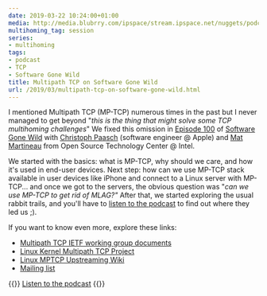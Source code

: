 ```yaml
---
date: 2019-03-22 10:24:00+01:00
media: http://media.blubrry.com/ipspace/stream.ipspace.net/nuggets/podcast/Show_100-Multipath_TCP.mp3
multihoming_tag: session
series:
- multihoming
tags:
- podcast
- TCP
- Software Gone Wild
title: Multipath TCP on Software Gone Wild
url: /2019/03/multipath-tcp-on-software-gone-wild.html
---
```

I mentioned Multipath TCP (MP-TCP) numerous times in the past but I never managed to get beyond "*this is the thing that might solve some TCP multihoming challenges*" We fixed this omission in [Episode 100](http://media.blubrry.com/ipspace/stream.ipspace.net/nuggets/podcast/Show_100-Multipath_TCP.mp3) of [Software Gone Wild](https://www.ipspace.net/Podcast/Software_Gone_Wild) with [Christoph Paasch](https://www.linkedin.com/in/christophpaasch/) (software engineer @ Apple) and [Mat Martineau](https://www.linkedin.com/in/matmartineau/) from Open Source Technology Center @ Intel.
<!--more-->
We started with the basics: what is MP-TCP, why should we care, and how it's used in end-user devices. Next step: how can we use MP-TCP stack available in user devices like iPhone and connect to a Linux server with MP-TCP... and once we got to the servers, the obvious question was "*can we use MP-TCP* *to get rid of MLAG?"* After that, we started exploring the usual rabbit trails, and you'll have to [listen to the podcast](http://media.blubrry.com/ipspace/stream.ipspace.net/nuggets/podcast/Show_100-Multipath_TCP.mp3) to find out where they led us ;).

If you want to know even more, explore these links:

-   [Multipath TCP IETF working group documents](https://datatracker.ietf.org/wg/mptcp/documents/)
-   [Linux Kernel Multipath TCP Project](https://multipath-tcp.org/)
-   [Linux MPTCP Upstreaming Wiki](https://github.com/multipath-tcp/mptcp_net-next/wiki)
-   [Mailing list](https://listes-2.sipr.ucl.ac.be/sympa/info/mptcp-dev)

{{<jump>}}
[Listen to the podcast](http://media.blubrry.com/ipspace/stream.ipspace.net/nuggets/podcast/Show_100-Multipath_TCP.mp3)
{{</jump>}}
